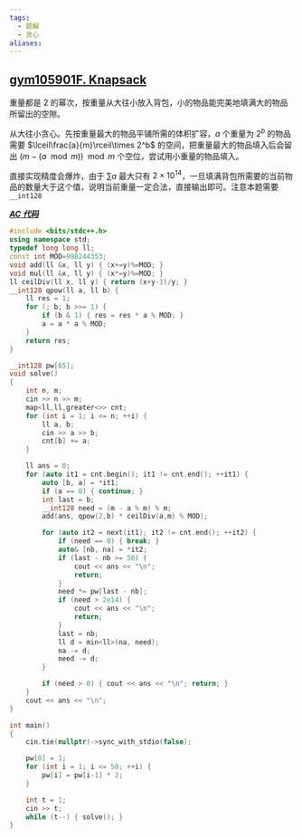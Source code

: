```yaml
---
tags:
  - 题解
  - 贪心
aliases:
---
```

## [gym105901F. Knapsack](https://codeforces.com/gym/105901/problem/F)

重量都是 $2$ 的幂次，按重量从大往小放入背包，小的物品能完美地填满大的物品所留出的空隙。

从大往小贪心。先按重量最大的物品平铺所需的体积扩容，$a$ 个重量为 $2^b$ 的物品需要 $\lceil\frac{a}{m}\rceil\times 2^b$ 的空间，把重量最大的物品填入后会留出 $(m-(a\mod m))\mod m$ 个空位，尝试用小重量的物品填入。

直接实现精度会爆炸，由于 $\sum a$ 最大只有 $2\times 10^{14}$，一旦填满背包所需要的当前物品的数量大于这个值，说明当前重量一定合法，直接输出即可。注意本题需要 `__int128`

[***AC 代码***](https://qoj.ac/submission/1007265)

```cpp
#include <bits/stdc++.h>
using namespace std;
typedef long long ll;
const int MOD=998244353;
void add(ll &x, ll y) { (x+=y)%=MOD; }
void mul(ll &x, ll y) { (x*=y)%=MOD; }
ll ceilDiv(ll x, ll y) { return (x+y-1)/y; }
__int128 qpow(ll a, ll b) {
    ll res = 1;
    for (; b; b >>= 1) {
        if (b & 1) { res = res * a % MOD; }
        a = a * a % MOD;
    }
    return res;
}

__int128 pw[65];
void solve()
{
    int n, m;
    cin >> n >> m;
    map<ll,ll,greater<>> cnt;
    for (int i = 1; i <= n; ++i) {
        ll a, b;
        cin >> a >> b;
        cnt[b] += a;
    }

    ll ans = 0;
    for (auto it1 = cnt.begin(); it1 != cnt.end(); ++it1) {
        auto [b, a] = *it1;
        if (a == 0) { continue; }
        int last = b;
        __int128 need = (m - a % m) % m;
        add(ans, qpow(2,b) * ceilDiv(a,m) % MOD);

        for (auto it2 = next(it1); it2 != cnt.end(); ++it2) {
            if (need == 0) { break; }
            auto& [nb, na] = *it2;
            if (last - nb >= 50) {
                cout << ans << "\n";
                return;
            }
            need *= pw[last - nb];
            if (need > 2e14) {
                cout << ans << "\n"; 
                return;
            }
            last = nb;
            ll d = min<ll>(na, need);
            na -= d;
            need -= d;
        }

        if (need > 0) { cout << ans << "\n"; return; }
    }
    cout << ans << "\n";
}

int main()
{
    cin.tie(nullptr)->sync_with_stdio(false);

    pw[0] = 1;
    for (int i = 1; i <= 50; ++i) {
        pw[i] = pw[i-1] * 2;
    }

    int t = 1;
    cin >> t;
    while (t--) { solve(); }
}
```
